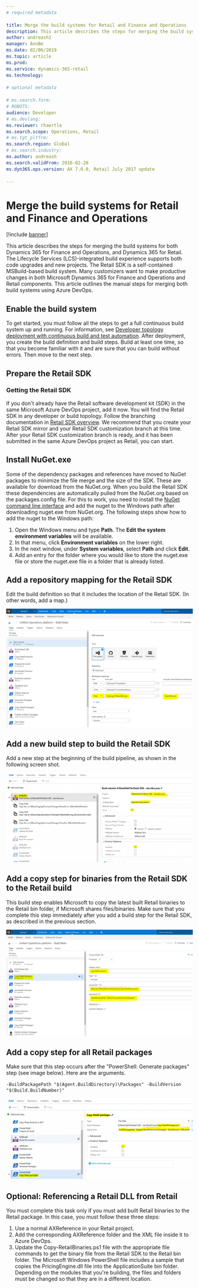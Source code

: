 ```yaml
---
# required metadata

title: Merge the build systems for Retail and Finance and Operations
description: This article describes the steps for merging the build systems for both Dynamics 365 for Finance and Operations, and Dynamics 365 for Retail using Azure DevOps.  
author: andreash1
manager: AnnBe
ms.date: 02/06/2019
ms.topic: article
ms.prod: 
ms.service: dynamics-365-retail
ms.technology: 

# optional metadata

# ms.search.form: 
# ROBOTS: 
audience: Developer
# ms.devlang: 
ms.reviewer: rhaertle
ms.search.scope: Operations, Retail
# ms.tgt_pltfrm: 
ms.search.region: Global
# ms.search.industry: 
ms.author: andreash
ms.search.validFrom: 2016-02-28
ms.dyn365.ops.version: AX 7.0.0, Retail July 2017 update

---
```


# Merge the build systems for Retail and Finance and Operations

[!include [banner](../../includes/banner.md)]

This article describes the steps for merging the build systems for both Dynamics 365 for Finance and Operations, and Dynamics 365 for Retail. The Lifecycle Services (LCS)-integrated build experience supports both code upgrades and new projects. The Retail SDK is a self-contained MSBuild-based build system. Many customizers want to make productive changes in both Microsoft Dynamics 365 for Finance and Operations and Retail components. This article outlines the manual steps for merging both build systems using Azure DevOps. 

## Enable the build system

To get started, you must follow all the steps to get a full continuous build system up and running. For information, see [Developer topology deployment with continuous build and test automation](../../../dev-itpro/perf-test/continuous-build-test-automation.md). After deployment, you create the build definition and build steps. Build at least one time, so that you become familiar with it and are sure that you can build without errors. Then move to the next step.

## Prepare the Retail SDK

### Getting the Retail SDK

If you don't already have the Retail software development kit (SDK) in the same Microsoft Azure DevOps project, add it now. You will find the Retail SDK in any developer or build topology. Follow the branching documentation in [Retail SDK overview](retail-sdk-overview.md). We recommend that you create your Retail SDK mirror and your Retail SDK customization branch at this time. After your Retail SDK customization branch is ready, and it has been submitted in the same Azure DevOps project as Retail, you can start.

## Install NuGet.exe 

Some of the dependency packages and references have moved to NuGet packages to minimize the file merge and the size of the SDK. These are available for download from the NuGet.org. When you build the Retail SDK these dependencies are automatically pulled from the NuGet.org based on the packages.config file. For this to work, you need to install the [NuGet command line interface](https://docs.microsoft.com/nuget/tools/nuget-exe-cli-reference#installing-nugetexe) and add the nuget to the Windows path after downloading nuget.exe from NuGet.org. The following steps show how to add the nuget to the Windows path:

1. Open the Windows menu and type **Path**. The **Edit the system environment variables** will be available. 
2. In that menu, click **Environment variables** on the lower right.
3. In the next window, under **System variables**, select **Path** and click **Edit**.
4. Add an entry for the folder where you would like to store the nuget.exe file or store the nuget.exe file in a folder that is already listed.

## Add a repository mapping for the Retail SDK

Edit the build definition so that it includes the location of the Retail SDK. (In other words, add a map.)

[![Adding a repository mapping for the Retail SDK](./media/build-map-addition.png)](./media/build-map-addition.png)

## Add a new build step to build the Retail SDK

Add a new step at the beginning of the build pipeline, as shown in the following screen shot.

[![Adding a new build step to build the Retail SDK](./media/new-build-step-1024x527.png)](./media/new-build-step.png)

## Add a copy step for binaries from the Retail SDK to the Retail build

This build step enables Microsoft to copy the latest built Retail binaries to the Retail bin folder, if Microsoft shares files/binaries. Make sure that you complete this step immediately after you add a build step for the Retail SDK, as described in the previous section.

[![Adding a copy step for binaries from the Retail SDK to the Dynamics 365 for Retail build](./media/binary-drop-to-ax.png)](./media/binary-drop-to-ax.png)

## Add a copy step for all Retail packages

Make sure that this step occurs after the "PowerShell: Generate packages" step (see image below). Here are the arguments.

```
-BuildPackagePath "$(Agent.BuildDirectory)\Packages" -BuildVersion "$(Build.BuildNumber)"
```

[![Adding a copy step for all Retail packages](./media/package-drop-1024x473.png)](./media/package-drop.png)

## Optional: Referencing a Retail DLL from Retail

You must complete this task only if you must add built Retail binaries to the Retail package. In this case, you must follow these three steps:

1. Use a normal AXReference in your Retail project.
2. Add the corresponding AXReference folder and the XML file inside it to Azure DevOps.
3. Update the Copy-RetailBinaries.ps1 file with the appropriate file commands to get the binary file from the Retail SDK to the Retail bin folder. The Microsoft Windows PowerShell file includes a sample that copies the PricingEngine.dll file into the ApplicationSuite bin folder. Depending on the modules that you're building, the files and folders must be changed so that they are in a different location.
